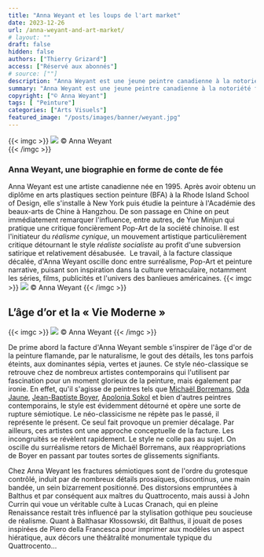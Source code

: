 ```yaml
---
title: "Anna Weyant et les loups de l'art market"
date: 2023-12-26
url: /anna-weyant-and-art-market/
# layout: ""
draft: false
hidden: false
authors: ["Thierry Grizard"]
access: ["Réservé aux abonnés"]
# source: [""]
description: "Anna Weyant est une jeune peintre canadienne à la notoriété fulgurante. Sa démarche consiste dans une facture classique à dépeindre les temps modernes"
summary: "Anna Weyant est une jeune peintre canadienne à la notoriété fulgurante. Sa démarche consiste dans une facture classique à dépeindre les temps modernes"
copyright: ["© Anna Weyant"]
tags: [ "Peinture"]
categories: ["Arts Visuels"]
featured_image: "/posts/images/banner/weyant.jpg"
---
```



{{< imgc >}}
![](/posts/images/weyant/anna-weyant.0002.jpg)
© Anna Weyant      
{{< /imgc >}}

### Anna Weyant, une biographie en forme de conte de fée

Anna Weyant est une artiste canadienne née en 1995. Après avoir obtenu un diplôme en arts plastiques section peinture (BFA) à la Rhode Island School of Design, elle s'installe à New York puis étudie la peinture à l'Académie des beaux-arts de Chine à Hangzhou. De son passage en Chine on peut immédiatement remarquer l'influence, entre autres, de Yue Minjun qui pratique une critique foncièrement Pop-Art de la société chinoise. Il est l'initiateur du *réalisme cynique*, un mouvement artistique particulièrement critique détournant le style *réaliste socialiste* au profit d'une subversion satirique et relativement désabusée.  Le travail, à la facture classique décalée, d'Anna Weyant oscille donc entre surréalisme, Pop-Art et peinture narrative, puisant son inspiration dans la culture vernaculaire, notamment les séries, films, publicités et l'univers des banlieues américaines.
{{< imgc >}}
![](/posts/images/weyant/anna-weyant.00033-2.jpg) 
© Anna Weyant 
{{< /imgc >}}

## L’âge d’or et la « Vie Moderne »
{{< imgc >}}
![](/posts/images/weyant/anna-weyant.00015.jpg)
© Anna Weyant
{{< /imgc >}}

De prime abord la facture d'Anna Weyant semble s'inspirer de l'âge d'or de la peinture flamande, par le naturalisme, le gout des détails, les tons parfois éteints, aux dominantes sépia, vertes et jaunes. Ce style néo-classique se retrouve chez de nombreux artistes contemporains qui l'utilisent par fascination pour un moment glorieux de la peinture, mais également par ironie. En effet, qu'il s'agisse de peintres tels que [Michaël Borremans](/michael-borremans/), [Oda Jaune](/oda-jaune-biographie-galerie/), [Jean-Baptiste Boyer](/jean-baptiste-boyer-galerie-laure-roynette/), [Apolonia Sokol](/apolonia-sokol-portrait-autoportrait/) et bien d'autres peintres contemporains, le style est évidemment détourné et opère une sorte de rupture sémiotique. Le néo-classicisme ne répète pas le passé, il représente le présent. Ce seul fait provoque un premier décalage. Par ailleurs, ces artistes ont une approche conceptuelle de la facture. Les incongruités se révèlent rapidement. Le style ne colle pas au sujet. On oscille du surréalisme retors de Michaël Borremans, aux réappropriations de Boyer en passant par toutes sortes de glissements signifiants.

Chez Anna Weyant les fractures sémiotiques sont de l'ordre du grotesque contrôlé, induit par de nombreux détails prosaïques, discontinus, une main bandée, un sein bizarrement positionné. Des distorsions empruntées à Balthus et par conséquent aux maîtres du Quattrocento, mais aussi à John Currin qui voue un véritable culte à Lucas Cranach, qui en pleine Renaissance restait très influencé par la stylisation gothique peu soucieuse de réalisme. Quant à Balthasar Kłossowski, dit Balthus, il jouait de poses inspirées de Piero della Francesca pour imprimer aux modèles un aspect hiératique, aux décors une théâtralité monumentale typique du Quattrocento...
